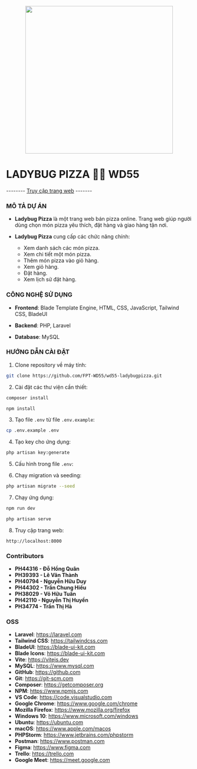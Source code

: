 <p align="center"><a href="#" target="_blank"><img src="https://raw.githubusercontent.com/laravel/art/master/logo-lockup/5%20SVG/2%20CMYK/1%20Full%20Color/laravel-logolockup-cmyk-red.svg" width="400"></a></p>

# LADYBUG PIZZA 🐞🍕 WD55

-------- [Truy cập trang web]('https://ladybugpizza.vn') -------

### MÔ TẢ DỰ ÁN

- **Ladybug Pizza** là một trang web bán pizza online. Trang web giúp người dùng chọn món pizza yêu thích, đặt hàng và giao hàng tận nơi.

- **Ladybug Pizza** cung cấp các chức năng chính:
  - Xem danh sách các món pizza.
  - Xem chi tiết một món pizza.
  - Thêm món pizza vào giỏ hàng.
  - Xem giỏ hàng.
  - Đặt hàng.
  - Xem lịch sử đặt hàng.

### CÔNG NGHỆ SỬ DỤNG

- **Frontend**: Blade Template Engine, HTML, CSS, JavaScript, Tailwind CSS, BladeUI

- **Backend**: PHP, Laravel

- **Database**: MySQL

### HƯỚNG DẪN CÀI ĐẶT

1. Clone repository về máy tính:

```bash
git clone https://github.com/FPT-WD55/wd55-ladybugpizza.git
```

2. Cài đặt các thư viện cần thiết:

```bash
composer install

npm install
```

3. Tạo file `.env` từ file `.env.example`:

```bash
cp .env.example .env
```

4. Tạo key cho ứng dụng:

```bash
php artisan key:generate
```

5. Cấu hình trong file `.env`:

6. Chạy migration và seeding:

```bash
php artisan migrate --seed
```

7. Chạy ứng dụng:

```bash
npm run dev

php artisan serve
```

8. Truy cập trang web:

```
http://localhost:8000
```

### Contributors

- **PH44316 - Đỗ Hồng Quân**
- **PH39393 - Lê Văn Thành**
- **PH40794 - Nguyễn Hữu Duy**
- **PH44302 - Trần Chung Hiếu**
- **PH38029 - Võ Hữu Tuấn**
- **PH42110 - Nguyễn Thị Huyền**
- **PH34774 - Trần Thị Hà**

### OSS

- **Laravel**: https://laravel.com
- **Tailwind CSS**: https://tailwindcss.com
- **BladeUI**: https://blade-ui-kit.com
- **Blade Icons**: https://blade-ui-kit.com
- **Vite**: https://vitejs.dev
- **MySQL**: https://www.mysql.com
- **GitHub**: https://github.com
- **Git**: https://git-scm.com
- **Composer**: https://getcomposer.org
- **NPM**: https://www.npmjs.com
- **VS Code**: https://code.visualstudio.com
- **Google Chrome**: https://www.google.com/chrome
- **Mozilla Firefox**: https://www.mozilla.org/firefox
- **Windows 10**: https://www.microsoft.com/windows
- **Ubuntu**: https://ubuntu.com
- **macOS**: https://www.apple.com/macos
- **PHPStorm**: https://www.jetbrains.com/phpstorm
- **Postman**: https://www.postman.com
- **Figma**: https://www.figma.com
- **Trello**: https://trello.com
- **Google Meet**: https://meet.google.com


